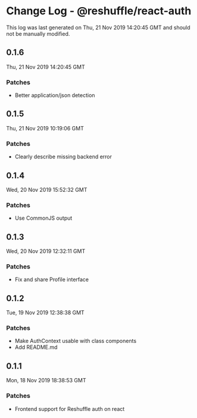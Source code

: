 # Change Log - @reshuffle/react-auth

This log was last generated on Thu, 21 Nov 2019 14:20:45 GMT and should not be manually modified.

## 0.1.6
Thu, 21 Nov 2019 14:20:45 GMT

### Patches

- Better application/json detection

## 0.1.5
Thu, 21 Nov 2019 10:19:06 GMT

### Patches

- Clearly describe missing backend error

## 0.1.4
Wed, 20 Nov 2019 15:52:32 GMT

### Patches

- Use CommonJS output

## 0.1.3
Wed, 20 Nov 2019 12:32:11 GMT

### Patches

- Fix and share Profile interface

## 0.1.2
Tue, 19 Nov 2019 12:38:38 GMT

### Patches

- Make AuthContext usable with class components
- Add README.md

## 0.1.1
Mon, 18 Nov 2019 18:38:53 GMT

### Patches

- Frontend support for Reshuffle auth on react

